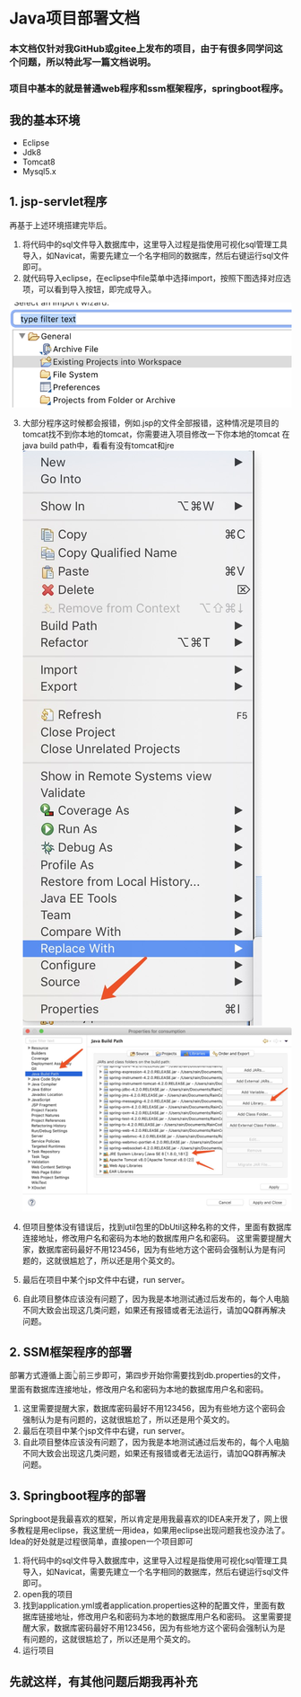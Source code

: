 # Java项目部署文档
### 本文档仅针对我GitHub或gitee上发布的项目，由于有很多同学问这个问题，所以特此写一篇文档说明。
### 项目中基本的就是普通web程序和ssm框架程序，springboot程序。
## 我的基本环境
* Eclipse
* Jdk8
* Tomcat8
* Mysql5.x

## 1. jsp-servlet程序
再基于上述环境搭建完毕后。
1. 将代码中的sql文件导入数据库中，这里导入过程是指使用可视化sql管理工具导入，如Navicat，需要先建立一个名字相同的数据库，然后右键运行sql文件即可。
2. 就代码导入eclipse，在eclipse中file菜单中选择import，按照下图选择对应选项，可以看到导入按钮，即完成导入。

![E502FF91-4759-4F1D-B45E-5476187031FD](media/E502FF91-4759-4F1D-B45E-5476187031FD.png)

3. 大部分程序这时候都会报错，例如.jsp的文件全部报错，这种情况是项目的tomcat找不到你本地的tomcat，你需要进入项目修改一下你本地的tomcat
在java build path中，看看有没有tomcat和jre
![1B49B4FE625EA58BFE2F6E0886FED3E9](media/1B49B4FE625EA58BFE2F6E0886FED3E9.jpg)
![B0F2FAE67C0FF6AD11B4F049867](media/B0F2FAE67C0FF6AD11B4F049867C8847.jpg)

4. 但项目整体没有错误后，找到util包里的DbUtil这种名称的文件，里面有数据库连接地址，修改用户名和密码为本地的数据库用户名和密码。
这里需要提醒大家，数据库密码最好不用123456，因为有些地方这个密码会强制认为是有问题的，这就很尴尬了，所以还是用个英文的。
5. 最后在项目中某个jsp文件中右键，run server。
6. 自此项目整体应该没有问题了，因为我是本地测试通过后发布的，每个人电脑不同大致会出现这几类问题，如果还有报错或者无法运行，请加QQ群再解决问题。

## 2. SSM框架程序的部署
部署方式遵循上面👆前三步即可，第四步开始你需要找到db.properties的文件，里面有数据库连接地址，修改用户名和密码为本地的数据库用户名和密码。
1. 这里需要提醒大家，数据库密码最好不用123456，因为有些地方这个密码会强制认为是有问题的，这就很尴尬了，所以还是用个英文的。
2. 最后在项目中某个jsp文件中右键，run server。
3. 自此项目整体应该没有问题了，因为我是本地测试通过后发布的，每个人电脑不同大致会出现这几类问题，如果还有报错或者无法运行，请加QQ群再解决问题。

##  3. Springboot程序的部署
Springboot是我最喜欢的框架，所以肯定是用我最喜欢的IDEA来开发了，网上很多教程是用eclipse，我这里统一用idea，如果用eclipse出现问题我也没办法了。
Idea的好处就是过程很简单，直接open一个项目即可
1. 将代码中的sql文件导入数据库中，这里导入过程是指使用可视化sql管理工具导入，如Navicat，需要先建立一个名字相同的数据库，然后右键运行sql文件即可。
2. open我的项目
3. 找到application.yml或者application.properties这种的配置文件，里面有数据库链接地址，修改用户名和密码为本地的数据库用户名和密码。
这里需要提醒大家，数据库密码最好不用123456，因为有些地方这个密码会强制认为是有问题的，这就很尴尬了，所以还是用个英文的。
3. 运行项目


## 先就这样，有其他问题后期我再补充
